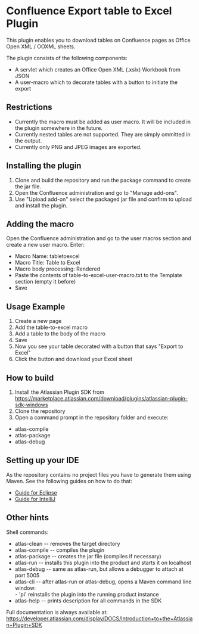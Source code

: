 # Confluence Export table to Excel Plugin
This plugin enables you to download tables on Confluence pages as Office Open XML / OOXML sheets.  

The plugin consists of the following components:

* A servlet which creates an Office Open XML (.xslx) Workbook from JSON
* A user-macro which to decorate tables with a button to initiate the export

## Restrictions

* Currently the macro must be added as user macro. It will be included in the plugin somewhere in the future.
* Currently nested tables are not supported. They are simply ommitted in the output.
* Currently only PNG and JPEG images are exported.

## Installing the plugin

1. Clone and build the repository and run the package command to create the jar file.
2. Open the Confluence administration and go to "Manage add-ons".
3. Use "Upload add-on" select the packaged jar file and confirm to upload and install the plugin.

## Adding the macro
Open the Confluence administration and go to the user macros section and create a new user macro.
Enter:

* Macro Name: tabletoexcel
* Macro Title: Table to Excel
* Macro body processing: Rendered
* Paste the contents of table-to-excel-user-macro.txt to the Template section (empty it before)
* Save

## Usage Example

1. Create a new page
2. Add the table-to-excel macro
3. Add a table to the body of the macro
4. Save
5. Now you see your table decorated with a button that says "Export to Excel"
6. Click the button and download your Excel sheet

## How to build

1. Install the Atlassian Plugin SDK from https://marketplace.atlassian.com/download/plugins/atlassian-plugin-sdk-windows
2. Clone the repository
3. Open a command prompt in the repository folder and execute:
  * atlas-compile
  * atlas-package
  * atlas-debug

## Setting up your IDE
As the repository contains no project files you have to generate them using Maven. See the following guides on how to do that:

* [Guide for Eclipse](https://developer.atlassian.com/display/DOCS/Set+Up+the+Eclipse+IDE+for+Windows)
* [Guide for IntelliJ](https://developer.atlassian.com/display/DOCS/Configure+IDEA+to+use+the+SDK )

## Other hints
Shell commands:

* atlas-clean   -- removes the target directory  
* atlas-compile -- compiles the plugin  
* atlas-package -- creates the jar file (compiles if necessary)  
* atlas-run     -- installs this plugin into the product and starts it on localhost  
* atlas-debug   -- same as atlas-run, but allows a debugger to attach at port 5005  
* atlas-cli     -- after atlas-run or atlas-debug, opens a Maven command line window:  
                   - 'pi' reinstalls the plugin into the running product instance  
* atlas-help    -- prints description for all commands in the SDK  

Full documentation is always available at:  
https://developer.atlassian.com/display/DOCS/Introduction+to+the+Atlassian+Plugin+SDK
